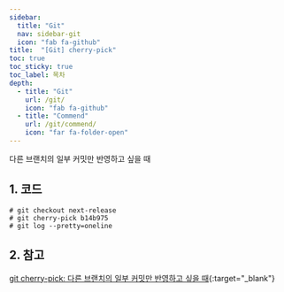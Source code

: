```yaml
---
sidebar:
  title: "Git"
  nav: sidebar-git
  icon: "fab fa-github"
title:  "[Git] cherry-pick"
toc: true
toc_sticky: true
toc_label: 목차
depth: 
  - title: "Git"
    url: /git/
    icon: "fab fa-github"
  - title: "Commend"
    url: /git/commend/
    icon: "far fa-folder-open"
---
```

다른 브랜치의 일부 커밋만 반영하고 싶을 때

## 1. 코드
```
# git checkout next-release
# git cherry-pick b14b975
# git log --pretty=oneline
```

## 2. 참고
[<i class="fas fa-link"></i> git cherry-pick: 다른 브랜치의 일부 커밋만 반영하고 싶을 때](http://meetup.toast.com/posts/45){:target="_blank"}
